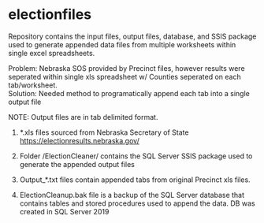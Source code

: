 # electionfiles

Repository contains the input files, output files, database, and SSIS package used to generate appended data files from multiple worksheets within single excel spreadsheets.

Problem: Nebraska SOS provided by Precinct files, however results were seperated within single xls spreadsheet w/ Counties seperated on each tab/worksheet.  
Solution: Needed method to programatically append each tab into a single output file

NOTE:  Output files are in tab delimited format.



1.  *.xls files sourced from Nebraska Secretary of State
     https://electionresults.nebraska.gov/

2.  Folder /ElectionCleaner/ contains the SQL Server SSIS package used to generate the appended output files

3.  Output_*.txt files contain appended tabs from original Precinct xls files.

4.  ElectionCleanup.bak file is a backup of the SQL Server database that contains tables and stored procedures used to append the data. DB was created in SQL Server 2019
